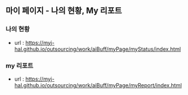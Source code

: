 ## 마이 페이지 - 나의 현황, My 리포트

### 나의 현황
- url : https://myj-hal.github.io/outsourcing/work/aiBuff/myPage/myStatus/index.html

### my 리포트
- url : https://myj-hal.github.io/outsourcing/work/aiBuff/myPage/myReport/index.html